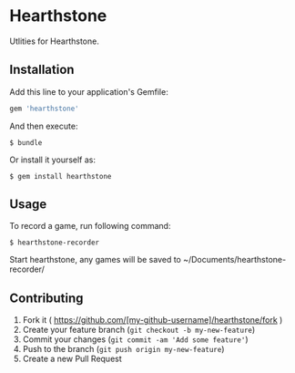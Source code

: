 # Hearthstone

Utlities for Hearthstone.

## Installation

Add this line to your application's Gemfile:

```ruby
gem 'hearthstone'
```

And then execute:

    $ bundle

Or install it yourself as:

    $ gem install hearthstone

## Usage

To record a game, run following command:

    $ hearthstone-recorder

Start hearthstone, any games will be saved to ~/Documents/hearthstone-recorder/

## Contributing

1. Fork it ( https://github.com/[my-github-username]/hearthstone/fork )
2. Create your feature branch (`git checkout -b my-new-feature`)
3. Commit your changes (`git commit -am 'Add some feature'`)
4. Push to the branch (`git push origin my-new-feature`)
5. Create a new Pull Request
